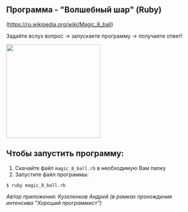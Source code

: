 ## Программа - "Волшебный шар" (Ruby)
(https://ru.wikipedia.org/wiki/Magic_8_ball)

Задаёте вслух вопрос -> запускаете программу -> получаете ответ!

<img src="https://upload.wikimedia.org/wikipedia/commons/e/eb/Magic_eight_ball.png" width="250">

## Чтобы запустить программу:
1. Скачайте файл ```magic_8_ball.rb``` в необходимую Вам папку
2. Запустите файл программы:
```
$ ruby magic_8_ball.rb
```

*Автор приложения: Кузеленков Андрей (в рамках прохождения интенсива "Хороший программист")*
